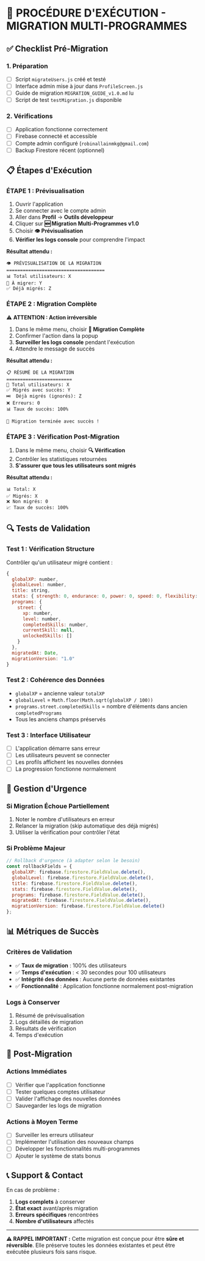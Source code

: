 # 🚀 PROCÉDURE D'EXÉCUTION - MIGRATION MULTI-PROGRAMMES

## ✅ Checklist Pré-Migration

### 1. Préparation
- [ ] Script `migrateUsers.js` créé et testé
- [ ] Interface admin mise à jour dans `ProfileScreen.js`
- [ ] Guide de migration `MIGRATION_GUIDE_v1.0.md` lu
- [ ] Script de test `testMigration.js` disponible

### 2. Vérifications
- [ ] Application fonctionne correctement
- [ ] Firebase connecté et accessible
- [ ] Compte admin configuré (`robinallainmkg@gmail.com`)
- [ ] Backup Firestore récent (optionnel)

## 📋 Étapes d'Exécution

### ÉTAPE 1 : Prévisualisation
1. Ouvrir l'application
2. Se connecter avec le compte admin
3. Aller dans **Profil** → **Outils développeur**
4. Cliquer sur **🆕 Migration Multi-Programmes v1.0**
5. Choisir **👁️ Prévisualisation**
6. **Vérifier les logs console** pour comprendre l'impact

**Résultat attendu :**
```
👁️ PRÉVISUALISATION DE LA MIGRATION
====================================
📊 Total utilisateurs: X
🔄 À migrer: Y
✅ Déjà migrés: Z
```

### ÉTAPE 2 : Migration Complète
⚠️ **ATTENTION : Action irréversible**

1. Dans le même menu, choisir **🚀 Migration Complète**
2. Confirmer l'action dans la popup
3. **Surveiller les logs console** pendant l'exécution
4. Attendre le message de succès

**Résultat attendu :**
```
📋 RÉSUMÉ DE LA MIGRATION
========================
👥 Total utilisateurs: X
✅ Migrés avec succès: Y
⏭️  Déjà migrés (ignorés): Z
❌ Erreurs: 0
📊 Taux de succès: 100%

🎉 Migration terminée avec succès !
```

### ÉTAPE 3 : Vérification Post-Migration
1. Dans le même menu, choisir **🔍 Vérification**
2. Contrôler les statistiques retournées
3. **S'assurer que tous les utilisateurs sont migrés**

**Résultat attendu :**
```
📊 Total: X
✅ Migrés: X
❌ Non migrés: 0
📈 Taux de succès: 100%
```

## 🔍 Tests de Validation

### Test 1 : Vérification Structure
Contrôler qu'un utilisateur migré contient :
```javascript
{
  globalXP: number,
  globalLevel: number,
  title: string,
  stats: { strength: 0, endurance: 0, power: 0, speed: 0, flexibility: 0 },
  programs: {
    street: {
      xp: number,
      level: number,
      completedSkills: number,
      currentSkill: null,
      unlockedSkills: []
    }
  },
  migratedAt: Date,
  migrationVersion: "1.0"
}
```

### Test 2 : Cohérence des Données
- `globalXP` = ancienne valeur `totalXP`
- `globalLevel` = `Math.floor(Math.sqrt(globalXP / 100))`
- `programs.street.completedSkills` = nombre d'éléments dans ancien `completedPrograms`
- Tous les anciens champs préservés

### Test 3 : Interface Utilisateur
- [ ] L'application démarre sans erreur
- [ ] Les utilisateurs peuvent se connecter
- [ ] Les profils affichent les nouvelles données
- [ ] La progression fonctionne normalement

## 🚨 Gestion d'Urgence

### Si Migration Échoue Partiellement
1. Noter le nombre d'utilisateurs en erreur
2. Relancer la migration (skip automatique des déjà migrés)
3. Utiliser la vérification pour contrôler l'état

### Si Problème Majeur
```javascript
// Rollback d'urgence (à adapter selon le besoin)
const rollbackFields = {
  globalXP: firebase.firestore.FieldValue.delete(),
  globalLevel: firebase.firestore.FieldValue.delete(),
  title: firebase.firestore.FieldValue.delete(),
  stats: firebase.firestore.FieldValue.delete(),
  programs: firebase.firestore.FieldValue.delete(),
  migratedAt: firebase.firestore.FieldValue.delete(),
  migrationVersion: firebase.firestore.FieldValue.delete()
};
```

## 📊 Métriques de Succès

### Critères de Validation
- ✅ **Taux de migration** : 100% des utilisateurs
- ✅ **Temps d'exécution** : < 30 secondes pour 100 utilisateurs
- ✅ **Intégrité des données** : Aucune perte de données existantes
- ✅ **Fonctionnalité** : Application fonctionne normalement post-migration

### Logs à Conserver
1. Résumé de prévisualisation
2. Logs détaillés de migration
3. Résultats de vérification
4. Temps d'exécution

## 🎯 Post-Migration

### Actions Immédiates
- [ ] Vérifier que l'application fonctionne
- [ ] Tester quelques comptes utilisateur
- [ ] Valider l'affichage des nouvelles données
- [ ] Sauvegarder les logs de migration

### Actions à Moyen Terme
- [ ] Surveiller les erreurs utilisateur
- [ ] Implémenter l'utilisation des nouveaux champs
- [ ] Développer les fonctionnalités multi-programmes
- [ ] Ajouter le système de stats bonus

## 📞 Support & Contact

En cas de problème :
1. **Logs complets** à conserver
2. **État exact** avant/après migration
3. **Erreurs spécifiques** rencontrées
4. **Nombre d'utilisateurs** affectés

---

**⚠️ RAPPEL IMPORTANT :**
Cette migration est conçue pour être **sûre et réversible**. Elle préserve toutes les données existantes et peut être exécutée plusieurs fois sans risque.
